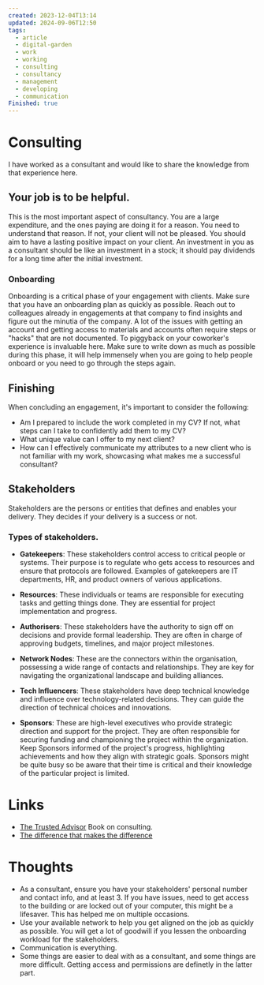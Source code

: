 ```yaml
---
created: 2023-12-04T13:14
updated: 2024-09-06T12:50
tags:
  - article
  - digital-garden
  - work
  - working
  - consulting
  - consultancy
  - management
  - developing
  - communication
Finished: true
---
```


# Consulting
I have worked as a consultant and would like to share the knowledge from that experience here. 

## Your job is to be helpful. 
This is the most important aspect of consultancy. You are a large expenditure, and the ones paying are doing it for a reason. You need to understand that reason. If not, your client will not be pleased.  You should aim to have a lasting positive impact on your client. An investment in you as a consultant should be like an investment in a stock; it should pay dividends for a long time after the initial investment. 



### Onboarding
Onboarding is a critical phase of your engagement with clients.  Make sure that you have an onboarding plan as quickly as possible. Reach out to colleagues already in engagements at that company to find insights and figure out the minutia of the company. 
A lot of the issues with getting an account and getting access to materials and accounts often require steps or "hacks" that are not documented. To piggyback on your coworker's experience is invaluable here. 
Make sure to write down as much as possible during this phase, it will help immensely when you are going to help people onboard or you need to go through the steps again.


## Finishing

When concluding an engagement, it's important to consider the following:
- Am I prepared to include the work completed in my CV? If not, what steps can I take to confidently add them to my CV?
- What unique value can I offer to my next client?
- How can I effectively communicate my attributes to a new client who is not familiar with my work, showcasing what makes me a successful consultant?


## Stakeholders

Stakeholders are the persons or entities that defines and enables your delivery. They decides if your delivery is a success or not. 

### Types of stakeholders. 
- **Gatekeepers**: These stakeholders control access to critical people or systems. Their purpose is to regulate who gets access to resources and ensure that protocols are followed.  Examples of gatekeepers are IT departments, HR, and product owners of various applications. 

- **Resources**: These individuals or teams are responsible for executing tasks and getting things done. They are essential for project implementation and progress.  

- **Authorisers**: These stakeholders have the authority to sign off on decisions and provide formal leadership. They are often in charge of approving budgets, timelines, and major project milestones.  

- **Network Nodes**: These are the connectors within the organisation, possessing a wide range of contacts and relationships. They are key for navigating the organizational landscape and building alliances.  

- **Tech Influencers**: These stakeholders have deep technical knowledge and influence over technology-related decisions. They can guide the direction of technical choices and innovations.  

- **Sponsors**: These are high-level executives who provide strategic direction and support for the project. They are often responsible for securing funding and championing the project within the organization.  Keep Sponsors informed of the project's progress, highlighting achievements and how they align with strategic goals. Sponsors might be quite busy so be aware that their time is critical and their knowledge of the particular project is limited. 

# Links
- [The Trusted Advisor](../Books/Book%20Reviews/The%20Trusted%20Advisor.md) Book on consulting.
- [The difference that makes the difference](https://www.youtube.com/watch?v=9p1lnjsMriY)

# Thoughts
- As a consultant, ensure you have your stakeholders' personal number and contact info, and at least 3. If you have issues, need to get access to the building or are locked out of your computer, this might be a lifesaver. This has helped me on multiple occasions. 
- Use your available network to help you get aligned on the job as quickly as possible. You will get a lot of goodwill if you lessen the onboarding workload for the stakeholders. 
- Communication is everything. 
- Some things are easier to deal with as a consultant, and some things are more difficult. Getting access and permissions are definetly in the latter part. 

